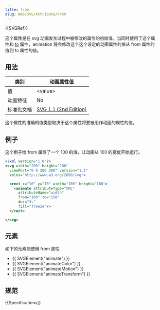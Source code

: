 ```yaml
---
title: from
slug: Web/SVG/Attribute/From
---
```


{{SVGRef}}

这个属性是在 svg 动画发生过程中被修改的属性的初始值。当同时使用了这个属性和 [to](/zh-CN/docs/Web/SVG/Attribute/To) 属性，animation 将会修改这个这个设定的动画属性的值从 from 属性的值到 to 属性的值。

## 用法

| 类别       | 动画属性值                                                                   |
| ---------- | ---------------------------------------------------------------------------- |
| 值         | \<value>                                                                     |
| 动画特征   | No                                                                           |
| 标准化文档 | [SVG 1.1 (2nd Edition)](http://www.w3.org/TR/SVG/animate.html#FromAttribute) |

这个属性的准确的值类型取决于这个属性将要被用作动画的属性的值。

## 例子

这个例子给 from 属性了一个 100 的值，让动画从 100 的宽度开始运行。

```xml
<?xml version="1.0"?>
<svg width="200" height="200"
  viewPort="0 0 200 200" version="1.1"
  xmlns="http://www.w3.org/2000/svg">

  <rect x="10" y="10" width="100" height="100">
    <animate attributeType="XML"
      attributeName="width"
      from="100" to="150"
      dur="3s"
      fill="freeze"/>
  </rect>

</svg>
```

## 元素

如下的元素能使用 from 属性

- {{ SVGElement("animate") }}
- {{ SVGElement("animateColor") }}
- {{ SVGElement("animateMotion") }}
- {{ SVGElement("animateTransform") }}

## 规范

{{Specifications}}
